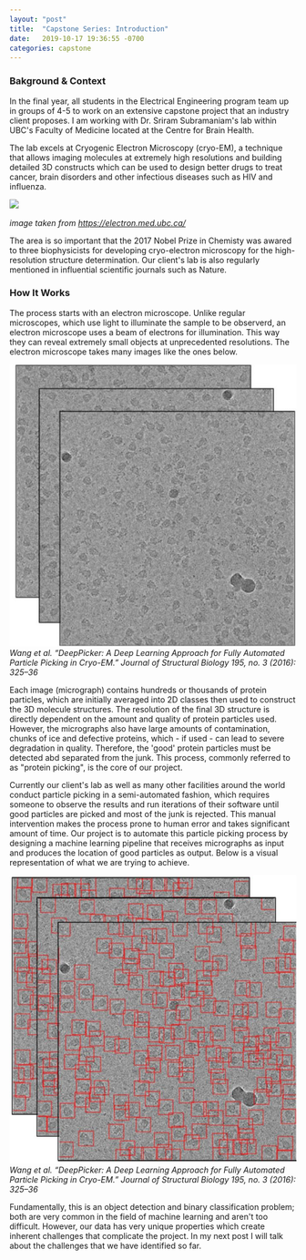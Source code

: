```yaml
---
layout: "post"
title:  "Capstone Series: Introduction"
date:   2019-10-17 19:36:55 -0700
categories: capstone
---
```


### Bakground & Context

In the final year, all students in the Electrical Engineering program team up in groups of 4-5 to work on an extensive capstone project that an industry client proposes. I am working with Dr. Sriram Subramaniam's lab within UBC's Faculty of Medicine located at the Centre for Brain Health.

The lab excels at Cryogenic Electron Microscopy (cryo-EM), a technique that allows imaging molecules at extremely high resolutions and building detailed 3D constructs which can be used to design better drugs to treat cancer, brain disorders and other infectious diseases such as HIV and influenza.

<html>
<img src="https://electron.med.ubc.ca/wp-content/blogs.dir/3794/files/2018/08/betagalactosidase_cryoem_gallerydl.png?b=3794&w=1170&h=600&zc=1" class = "ubc-electron" align = "centre"/>
</html>

<em>image taken from https://electron.med.ubc.ca/</em>


The area is so important that the 2017 Nobel Prize in Chemisty was awared to three biophysicists for developing cryo-electron microscopy for the high-resolution structure determination. Our client's lab is also regularly mentioned in influential scientific journals such as Nature.

### How It Works

The process starts with an electron microscope. Unlike regular microscopes, which use light to illuminate the sample to be observerd, an electron microscope uses a beam of electrons for illumination. This way they can reveal extremely small objects at unprecedented resolutions. The electron microscope takes many images like the ones below.

<!--
image "micrographs-raw.jpg"
-->
<html>
<img src="https://github.com/kerimsertturk/kerimsertturk.github.io/blob/master/micrographs-raw.JPG?raw=true" class = "micrograph-picked" align = "centre"/>
</html>
<em>Wang et al. “DeepPicker: A Deep Learning Approach for Fully Automated Particle Picking in Cryo-EM.” Journal of Structural Biology 195, no. 3 (2016): 325–36 </em>

Each image (micrograph) contains hundreds or thousands of protein particles, which are initially averaged into 2D classes then used to construct the 3D molecule structures. The resolution of the final 3D structure is directly dependent on the amount and quality of protein particles used. However, the micrographs also have large amounts of contamination, chunks of ice and defective proteins, which - if used - can lead to severe degradation in quality. Therefore, the 'good' protein particles must be detected abd separated from the junk. This process, commonly referred to as "protein picking", is the core of our project.

Currently our client's lab as well as many other facilities around the world conduct particle picking in a semi-automated fashion, which requires someone to observe the results and run iterations of their software until good particles are picked and most of the junk is rejected. This manual intervention makes the process prone to human error and takes significant amount of time. Our project is to automate this particle picking process by designing a machine learning pipeline that receives micrographs as input and produces the location of good particles as output. Below is a visual representation of what we are trying to achieve.

<html>
<img src="https://github.com/kerimsertturk/kerimsertturk.github.io/blob/master/micrograph-picked.JPG?raw=true" class = "micrograph-picked" align = "centre"/>
</html>
<em>Wang et al. “DeepPicker: A Deep Learning Approach for Fully Automated Particle Picking in Cryo-EM.” Journal of Structural Biology 195, no. 3 (2016): 325–36 </em>

<!--
image "micrograph-picked.jpg"
-->
Fundamentally, this is an object detection and binary classification problem; both are very common in the field of machine learning and aren't too difficult. However, our data has very unique properties which create inherent challenges that complicate the project. In my next post I will talk about the challenges that we have identified so far.
